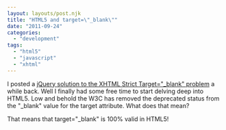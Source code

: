 ```yaml
---
layout: layouts/post.njk
title: "HTML5 and target=\"_blank\""
date: "2011-09-24"
categories: 
  - "development"
tags: 
  - "html5"
  - "javascript"
  - "xhtml"
---
```


I posted a [jQuery solution to the XHTML Strict Target="\_blank" problem](http://jeremyknight.wordpress.com/2010/11/27/jquery-xhtml-strict-target-blank-solution/ "jQuery XHTML Strict Target=”_blank” Solution") a while back. Well I finally had some free time to start delving deep into HTML5. Low and behold the W3C has removed the deprecated status from the "\_blank" value for the target attribute. What does that mean?

That means that target="\_blank" is 100% valid in HTML5!
